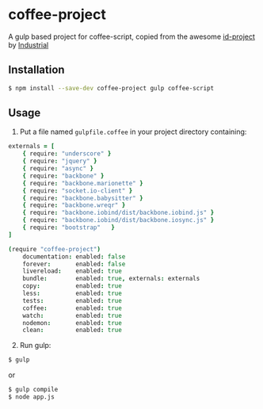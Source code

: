 coffee-project
==============

A gulp based project for coffee-script, copied from the awesome [id-project](https://github.com/Industrial/id-project) by [Industrial](https://github.com/Industrial)

## Installation

```bash
$ npm install --save-dev coffee-project gulp coffee-script
```

## Usage

1. Put a file named `gulpfile.coffee` in your project directory containing:

```coffee
externals = [
	{ require: "underscore" }
	{ require: "jquery" }
	{ require: "async" }
	{ require: "backbone" }
	{ require: "backbone.marionette" }
	{ require: "socket.io-client" }
	{ require: "backbone.babysitter" }
	{ require: "backbone.wreqr" }
	{ require: "backbone.iobind/dist/backbone.iobind.js" }
	{ require: "backbone.iobind/dist/backbone.iosync.js" }
	{ require: "bootstrap"	 }
]

(require "coffee-project")
	documentation: enabled: false
	forever:       enabled: false
	livereload:    enabled: true
	bundle:        enabled: true, externals: externals
	copy:          enabled: true
	less:          enabled: true
	tests:         enabled: true
	coffee:        enabled: true
	watch:         enabled: true
	nodemon:       enabled: true
	clean:         enabled: true

```

2. Run gulp:

```bash
$ gulp
```

or

```bash
$ gulp compile
$ node app.js
```
